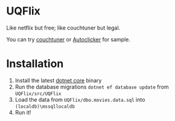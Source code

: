 # UQFlix
Like netflix but free; like couchtuner but legal.

You can try [couchtuner](http://couchtuner.ninja/) or [Autoclicker](http://autoclicker.co/) for sample.

# Installation
1. Install the latest [dotnet core](https://www.microsoft.com/net/core) binary
2. Run the database migrations `dotnet ef database update` from `UQFlix/src/UQFlix`
3. Load the data from `UQFlix/dbo.movies.data.sql` into `(localdb)\mssqllocaldb`
4. Run it!
